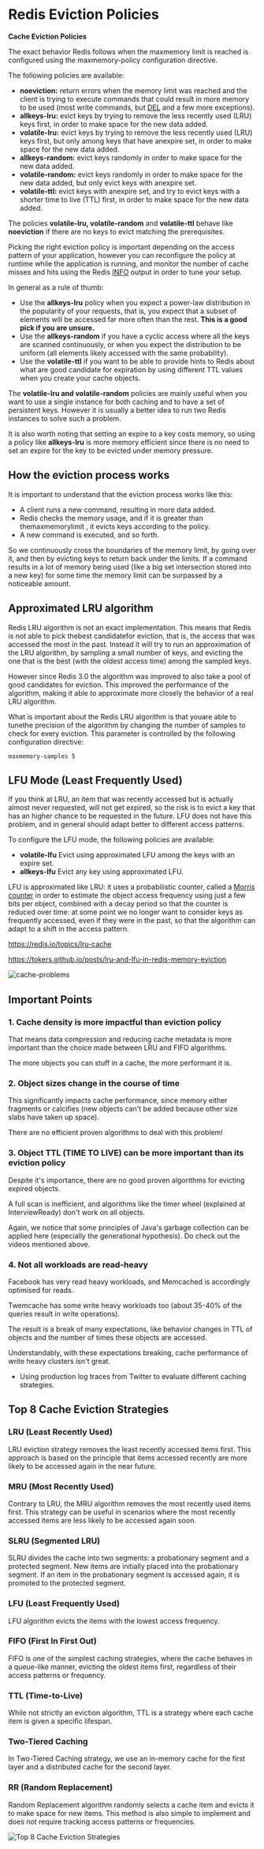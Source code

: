 # Redis Eviction Policies

**Cache Eviction Policies**

The exact behavior Redis follows when the maxmemory limit is reached is configured using the maxmemory-policy configuration directive.

The following policies are available:

- **noeviction:** return errors when the memory limit was reached and the client is trying to execute commands that could result in more memory to be used (most write commands, but [DEL](https://redis.io/commands/del) and a few more exceptions).
- **allkeys-lru:** evict keys by trying to remove the less recently used (LRU) keys first, in order to make space for the new data added.
- **volatile-lru:** evict keys by trying to remove the less recently used (LRU) keys first, but only among keys that have anexpire set, in order to make space for the new data added.
- **allkeys-random:** evict keys randomly in order to make space for the new data added.
- **volatile-random:** evict keys randomly in order to make space for the new data added, but only evict keys with anexpire set.
- **volatile-ttl:** evict keys with anexpire set, and try to evict keys with a shorter time to live (TTL) first, in order to make space for the new data added.

The policies **volatile-lru, volatile-random** and **volatile-ttl** behave like **noeviction** if there are no keys to evict matching the prerequisites.

Picking the right eviction policy is important depending on the access pattern of your application, however you can reconfigure the policy at runtime while the application is running, and monitor the number of cache misses and hits using the Redis [INFO](https://redis.io/commands/info) output in order to tune your setup.

In general as a rule of thumb:

- Use the **allkeys-lru** policy when you expect a power-law distribution in the popularity of your requests, that is, you expect that a subset of elements will be accessed far more often than the rest. **This is a good pick if you are unsure.**
- Use the **allkeys-random** if you have a cyclic access where all the keys are scanned continuously, or when you expect the distribution to be uniform (all elements likely accessed with the same probability).
- Use the **volatile-ttl** if you want to be able to provide hints to Redis about what are good candidate for expiration by using different TTL values when you create your cache objects.

The **volatile-lru and volatile-random** policies are mainly useful when you want to use a single instance for both caching and to have a set of persistent keys. However it is usually a better idea to run two Redis instances to solve such a problem.

It is also worth noting that setting an expire to a key costs memory, so using a policy like **allkeys-lru** is more memory efficient since there is no need to set an expire for the key to be evicted under memory pressure.

## How the eviction process works

It is important to understand that the eviction process works like this:

- A client runs a new command, resulting in more data added.
- Redis checks the memory usage, and if it is greater than themaxmemorylimit , it evicts keys according to the policy.
- A new command is executed, and so forth.

So we continuously cross the boundaries of the memory limit, by going over it, and then by evicting keys to return back under the limits.
If a command results in a lot of memory being used (like a big set intersection stored into a new key) for some time the memory limit can be surpassed by a noticeable amount.

## Approximated LRU algorithm

Redis LRU algorithm is not an exact implementation. This means that Redis is not able to pick thebest candidatefor eviction, that is, the access that was accessed the most in the past. Instead it will try to run an approximation of the LRU algorithm, by sampling a small number of keys, and evicting the one that is the best (with the oldest access time) among the sampled keys.

However since Redis 3.0 the algorithm was improved to also take a pool of good candidates for eviction. This improved the performance of the algorithm, making it able to approximate more closely the behavior of a real LRU algorithm.

What is important about the Redis LRU algorithm is that youare able to tunethe precision of the algorithm by changing the number of samples to check for every eviction. This parameter is controlled by the following configuration directive:

`maxmemory-samples 5`

## LFU Mode (Least Frequently Used)

If you think at LRU, an item that was recently accessed but is actually almost never requested, will not get expired, so the risk is to evict a key that has an higher chance to be requested in the future. LFU does not have this problem, and in general should adapt better to different access patterns.

To configure the LFU mode, the following policies are available:

- **volatile-lfu** Evict using approximated LFU among the keys with an expire set.
- **allkeys-lfu** Evict any key using approximated LFU.

LFU is approximated like LRU: it uses a probabilistic counter, called a [Morris counter](https://en.wikipedia.org/wiki/Approximate_counting_algorithm) in order to estimate the object access frequency using just a few bits per object, combined with a decay period so that the counter is reduced over time: at some point we no longer want to consider keys as frequently accessed, even if they were in the past, so that the algorithm can adapt to a shift in the access pattern.

https://redis.io/topics/lru-cache

https://tokers.github.io/posts/lru-and-lfu-in-redis-memory-eviction

![cache-problems](../../media/Pasted%20image%2020240105232856.jpg)

## Important Points

### 1. Cache density is more impactful than eviction policy

That means data compression and reducing cache metadata is more important than the choice made between LRU and FIFO algorithms.

The more objects you can stuff in a cache, the more performant it is.

### 2. Object sizes change in the course of time

This significantly impacts cache performance, since memory either fragments or calcifies (new objects can't be added because other size slabs have taken up space).

There are no efficient proven algorithms to deal with this problem!

### 3. Object TTL (TIME TO LIVE) can be more important than its eviction policy

Despite it's importance, there are no good proven algorithms for evicting expired objects.

A full scan is inefficient, and algorithms like the timer wheel (explained at InterviewReady) don't work on all objects.

Again, we notice that some principles of Java's garbage collection can be applied here (especially the generational hypothesis). Do check out the videos mentioned above.

### 4. Not all workloads are read-heavy

Facebook has very read heavy workloads, and Memcached is accordingly optimised for reads.

Twemcache has some write heavy workloads too (about 35-40% of the queries result in write operations).

The result is a break of many expectations, like behavior changes in TTL of objects and the number of times these objects are accessed.

Understandably, with these expectations breaking, cache performance of write heavy clusters isn't great.

- Using production log traces from Twitter to evaluate different caching strategies.

## Top 8 Cache Eviction Strategies

### LRU (Least Recently Used)

LRU eviction strategy removes the least recently accessed items first. This approach is based on the principle that items accessed recently are more likely to be accessed again in the near future.

### MRU (Most Recently Used)

Contrary to LRU, the MRU algorithm removes the most recently used items first. This strategy can be useful in scenarios where the most recently accessed items are less likely to be accessed again soon.

### SLRU (Segmented LRU)

SLRU divides the cache into two segments: a probationary segment and a protected segment. New items are initially placed into the probationary segment. If an item in the probationary segment is accessed again, it is promoted to the protected segment.

### LFU (Least Frequently Used)

LFU algorithm evicts the items with the lowest access frequency.

### FIFO (First In First Out)

FIFO is one of the simplest caching strategies, where the cache behaves in a queue-like manner, evicting the oldest items first, regardless of their access patterns or frequency.

### TTL (Time-to-Live)

While not strictly an eviction algorithm, TTL is a strategy where each cache item is given a specific lifespan.

### Two-Tiered Caching

In Two-Tiered Caching strategy, we use an in-memory cache for the first layer and a distributed cache for the second layer.

### RR (Random Replacement)

Random Replacement algorithm randomly selects a cache item and evicts it to make space for new items. This method is also simple to implement and does not require tracking access patterns or frequencies.

![Top 8 Cache Eviction Strategies](../../media/Pasted%20image%2020240429231428.jpg)

